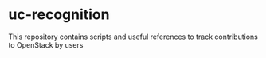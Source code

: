 # uc-recognition
This repository contains scripts and useful references to track contributions to OpenStack by users
